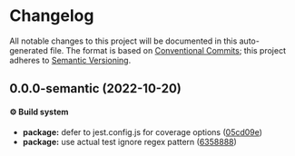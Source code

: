 # Changelog

All notable changes to this project will be documented in this auto-generated
file. The format is based on [Conventional Commits][1]; this project adheres to
[Semantic Versioning][2].

## 0.0.0-semantic (2022-10-20)

#### ⚙️ Build system

- **package:** defer to jest.config.js for coverage options ([05cd09e][3])
- **package:** use actual test ignore regex pattern ([6358888][4])

[1]: https://conventionalcommits.org
[2]: https://semver.org
[3]:
  https://github.com/Xunnamius/unified-utils/commit/05cd09e0cf13f18fa56f6156516bcf546b1238e6
[4]:
  https://github.com/Xunnamius/unified-utils/commit/63588887a7377f3ee7488b19c87f1f2bf1faa811
